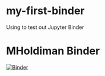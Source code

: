 # my-first-binder
Using to test out Jupyter Binder

# MHoldiman Binder
[![Binder](https://mybinder.org/badge_logo.svg)](https://mybinder.org/v2/gh/https%3A%2F%2Fmybinder.org%2Fv2%2Fgh%2Fmholdiman%2Fmy-first-binder%2Fmaster/master)
